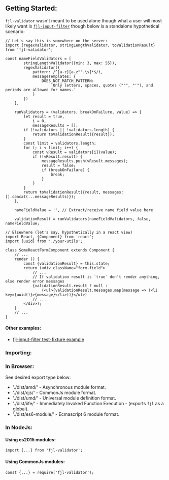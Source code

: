 ## Getting Started:

`fjl-validator` wasn't meant to be used alone though what a user will most likely want is 
[`fjl-input-filter`](https://github.com/functional-jslib/fjl-input-filter) though below is a standalone hypothetical scenario:

```
// Let's say this is somewhere on the server:
import {regexValidator, stringLengthValidator, toValidationResult} from 'fjl-validator';

const nameFieldValidators = [
        stringLengthValidator({min: 3, max: 55}),
        regexValidator({
            pattern: /^[a-z][a-z"'.\s]*$/i,
            messageTemplates: {
                DOES_NOT_MATCH_PATTERN:
                    `Only letters, spaces, quotes (""", "'"), and periods are allowed for names.`
            }
        })
    ],
    
    runValidators = (validators, breakOnFailure, value) => {
        let result = true,
            i = 0,
            messageResults = [];
        if (!validators || !validators.length) {
            return toValidationResult({result});
        }
        const limit = validators.length;
        for (; i < limit; i++) {
            const vResult = validators[i](value);
            if (!vResult.result) {
                messageResults.push(vResult.messages);
                result = false;
                if (breakOnFailure) {
                    break;
                }
            }
        }
        return toValidationResult({result, messages: [].concat(...messageResults)});
    },
    
    nameFieldValue = '', // Extract/receive name field value here
    
    validationResult = runValidators(nameFieldValidators, false, nameFieldValue;
    
// Elsewhere (let's say, hypothetically in a react view)
import React, {Component} from 'react';
import {uuid} from './your-utils';

class SomeReactFormComponent extends Component {
    // ...
    render () {
        const {validationResult} = this.state;
        return (<div className="form-field">
            // ...
            // If validation result is `true` don't render anything, else render error messages
            {validationResult.result ? null :  
                (<ul>{validationResult.messages.map(message => (<li key={uuid()}>{message}</li>))}</ul>)
            // ...
        </div>);
    }
    // ...
}

```

#### Other examples:
- [fjl-input-filter test-fixture example](https://github.com/functional-jslib/fjl-input-filter/blob/master/tests/fixtures/input-filter-1.js)

### Importing:
### In Browser:
See desired export type below:
- './dist/amd/' - Asynchronous module format.
- './dist/cjs/' - CommonJs module format.
- './dist/umd/' - Universal module definition format.
- './dist/iife/' - Immediately Invoked Function Execution - (exports `fjl` as a global).
- './dist/es6-module/' - Ecmascript 6 module format.

### In NodeJs: 

#### Using es2015 modules:
```
import {...} from 'fjl-validator';
```

#### Using CommonJs modules:
```
const {...} = require('fjl-validator');
```
